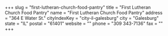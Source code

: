 +++
slug = "first-lutheran-church-food-pantry"
title = "First Lutheran Church Food Pantry"
name = "First Lutheran Church Food Pantry"
address = "364 E Water St."
cityIndexKey = "city-il-galesburg"
city = "Galesburg"
state = "IL"
postal = "61401"
website = ""
phone = "309 343-7136"
fax = ""
+++
